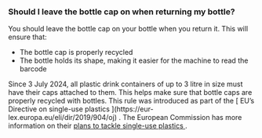 ###  **Should I leave the bottle cap on when returning my bottle?**

You should leave the bottle cap on your bottle when you return it. This will
ensure that:

  * The bottle cap is properly recycled 
  * The bottle holds its shape, making it easier for the machine to read the barcode 

Since 3 July 2024, all plastic drink containers of up to 3 litre in size must
have their caps attached to them. This helps make sure that bottle caps are
properly recycled with bottles. This rule was introduced as part of the [ EU’s
Directive on single-use plastics ](https://eur-
lex.europa.eu/eli/dir/2019/904/oj) . The European Commission has more
information on their [ plans to tackle single-use plastics
](https://environment.ec.europa.eu/topics/plastics/single-use-plastics_en) .
